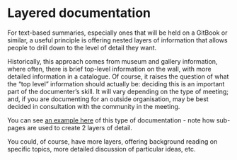 # Layered documentation

For text-based summaries, especially ones that will be held on a GitBook or similar, a useful principle is offering nested layers of information that allows people to drill down to the level of detail they want.

Historically, this approach comes from museum and gallery information, where often, there is brief top-level information on the wall, with more detailed information in a catalogue. Of course, it raises the question of what the “top level” information should actually be: deciding this is an important part of the documenter’s skill. It will vary depending on the type of meeting; and, if you are documenting for an outside organisation, may be best decided in consultation with the community in the meeting.

You can see [an example here](https://catalyst-swarm.gitbook.io/governance-guild/grassroots-governance-community-forums/forum-2-31st-august-2023) of this type of documentation - note how sub-pages are used to create 2 layers of detail.&#x20;

You could, of course, have more layers, offering background reading on specific topics, more detailed discussion of particular ideas, etc.
